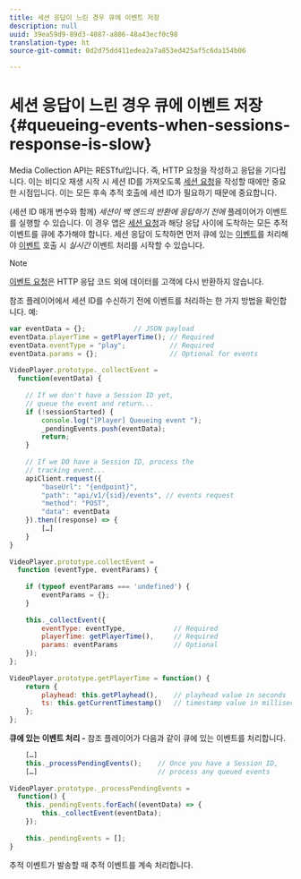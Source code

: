 ```yaml
---
title: 세션 응답이 느린 경우 큐에 이벤트 저장
description: null
uuid: 39ea59d9-89d3-4087-a806-48a43ecf0c98
translation-type: ht
source-git-commit: 0d2d75dd411edea2a7a853ed425af5c6da154b06

---
```



# 세션 응답이 느린 경우 큐에 이벤트 저장{#queueing-events-when-sessions-response-is-slow}

Media Collection API는 RESTful입니다. 즉, HTTP 요청을 작성하고 응답을 기다립니다. 이는 비디오 재생 시작 시 세션 ID를 가져오도록 [세션 요청](/help/media-collection-api/mc-api-ref/mc-api-sessions-req.md)을 작성할 때에만 중요한 시점입니다. 이는 모든 후속 추적 호출에 세션 ID가 필요하기 때문에 중요합니다.

(세션 ID 매개 변수와 함께) _세션이 백 엔드의 반환에 응답하기 전에_ 플레이어가 이벤트를 실행할 수 있습니다. 이 경우 앱은 [세션 요청](/help/media-collection-api/mc-api-ref/mc-api-sessions-req.md)과 해당 응답 사이에 도착하는 모든 추적 이벤트를 큐에 추가해야 합니다. 세션 응답이 도착하면 먼저 큐에 있는 [이벤트](/help/media-collection-api/mc-api-ref/mc-api-events-req.md)를 처리해야 [이벤트](/help/media-collection-api/mc-api-ref/mc-api-events-req.md) 호출 시 _실시간_ 이벤트 처리를 시작할 수 있습니다.

>[!NOTE]
>
>[이벤트 요청](/help/media-collection-api/mc-api-ref/mc-api-events-req.md)은 HTTP 응답 코드 외에 데이터를 고객에 다시 반환하지 않습니다.

참조 플레이어에서 세션 ID를 수신하기 전에 이벤트를 처리하는 한 가지 방법을 확인합니다. 예:

```js
var eventData = {};            // JSON payload 
eventData.playerTime = getPlayerTime(); // Required 
eventData.eventType = "play";           // Required 
eventData.params = {};                  // Optional for events 
 
VideoPlayer.prototype._collectEvent =  
  function(eventData) { 
 
    // If we don't have a Session ID yet,  
    // queue the event and return... 
    if (!sessionStarted) { 
        console.log("[Player] Queueing event "); 
        _pendingEvents.push(eventData); 
        return; 
    } 
 
    // If we DO have a Session ID, process the 
    // tracking event...     
    apiClient.request({ 
        "baseUrl": "{endpoint}", 
        "path": "api/v1/{sid}/events", // events request 
        "method": "POST", 
        "data": eventData 
    }).then((response) => {   
        […] 
    } 
} 
 
VideoPlayer.prototype.collectEvent =  
  function (eventType, eventParams) { 
         
    if (typeof eventParams === 'undefined') {   
        eventParams = {}; 
    } 
 
    this._collectEvent({                   
        eventType: eventType,            // Required 
        playerTime: getPlayerTime(),     // Required 
        params: eventParams              // Optional  
    });                                    
}; 
 
VideoPlayer.prototype.getPlayerTime = function() { 
    return { 
        playhead: this.getPlayhead(),    // playhead value in seconds 
        ts: this.getCurrentTimestamp()   // timestamp value in milliseconds 
    }; 
};
```

**큐에 있는 이벤트 처리 -** 참조 플레이어가 다음과 같이 큐에 있는 이벤트를 처리합니다.

```js
    […] 
    this._processPendingEvents();    // Once you have a Session ID, 
    […]                              // process any queued events 
 
VideoPlayer.prototype._processPendingEvents =  
  function() { 
    this._pendingEvents.forEach((eventData) => { 
        this._collectEvent(eventData); 
    }); 
 
    this._pendingEvents = []; 
}
```

추적 이벤트가 발송할 때 추적 이벤트를 계속 처리합니다.
